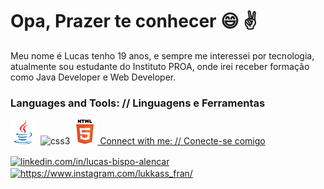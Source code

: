 # Opa, Prazer te conhecer  :smile: :v:



 Meu nome é Lucas tenho 19 anos, e sempre me interessei por tecnologia, atualmente sou estudante  do Instituto PROA, onde irei  receber formação como Java Developer e Web Developer. 






<h3 align="left">Languages and Tools: // Linguagens e Ferramentas 
</h3><p align="left" href="https://www.java.com" target=> <img src="https://raw.githubusercontent.com/devicons/devicon/master/icons/java/java-original.svg"  width="40" height="40" <img src="https://raw.githubusercontent.com/devicons/devicon/master/icons/javascript/javascript-original.svg" alt="javascript" width="40" height="40"/> <img  target="_blank"> <img src = "https://raw.githubusercontent.com/devicons/devicon /master/icons/css3/css3-original-wordmark.svg "alt =" css3 "width =" 40 "height =" 40 "/> </a> <a href =" https://www.w3.org / html / "target =" _ blank "> <img src="https://raw.githubusercontent.com/devicons/devicon/master/icons/html5/html5-original-wordmark.svg "alt =" html5 "width = "40" height = "40" /> </a> <a href="https://www.java.com" target="_blank"> <img


<h3 align="left">Connect with me: // Conecte-se comigo
</h3><p align="left" href="https://www.linkedin.com/in/lucas-bispo-alencar/" target="blank"><img align="center" src="https://i.ibb.co/rFszPGn/linkdin.png" alt="linkedin.com/in/lucas-bispo-alencar" height="60" width="60" /></a>
<a href="https://www.instagram.com/lukkass_fran/" target="blank"><img align="center" src="https://i.ibb.co/CPH6k42/insta.png" alt="https://www.instagram.com/lukkass_fran/" height="40" width="40" /></a>
</p>







